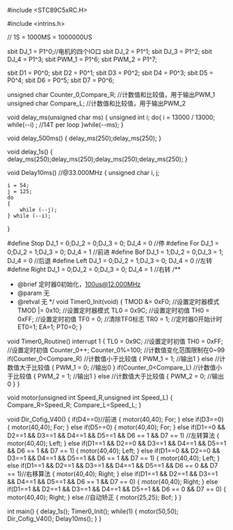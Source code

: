 #include <STC89C5xRC.H>

#include <intrins.h>


// 1S = 1000MS = 1000000US 

sbit DJ_1 = P1^0;//电机的四个IO口
sbit DJ_2 = P1^1;
sbit DJ_3 = P1^2;
sbit DJ_4 = P1^3;
sbit PWM_1 = P1^6;
sbit PWM_2 = P1^7;


sbit D1 = P0^0;
sbit D2 = P0^1;
sbit D3 = P0^2;
sbit D4 = P0^3;
sbit D5 = P0^4;
sbit D6 = P0^5;
sbit D7 = P0^6;


unsigned char Counter_0,Compare_R;	//计数值和比较值，用于输出PWM_1
unsigned char Compare_L;	//计数值和比较值，用于输出PWM_2


void delay_ms(unsigned char ms)
{
     unsigned int i;
	 do{
	      i = 13000 / 13000;
		  while(--i)	;   //14T per loop
     }while(--ms);
}

void delay_500ms()
{
	delay_ms(250);delay_ms(250);
}

void delay_1s()
{
	delay_ms(250);delay_ms(250);delay_ms(250);delay_ms(250);
}

void Delay10ms()		//@33.000MHz
{
	unsigned char i, j;

	i = 54;
	j = 125;
	do
	{
		while (--j);
	} while (--i);
}




#define  Stop DJ_1 = 0;DJ_2 = 0;DJ_3 = 0; DJ_4 = 0 //停
#define  For  DJ_1 = 0;DJ_2 = 1;DJ_3 = 0; DJ_4 = 1 //前进
#define  Bof  DJ_1 = 1;DJ_2 = 0;DJ_3 = 1; DJ_4 = 0 //后退
#define  Left  DJ_1 = 0;DJ_2 = 1;DJ_3 = 0; DJ_4 = 0 //左转
#define  Right DJ_1 = 0;DJ_2 = 0;DJ_3 = 0; DJ_4 = 1 //右转
/**
  * @brief  定时器0初始化，100us@12.000MHz
  * @param  无
  * @retval 无
  */
void Timer0_Init(void)
{
	TMOD &= 0xF0;		//设置定时器模式
	TMOD |= 0x10;		//设置定时器模式
	TL0 = 0x9C;		//设置定时初值
	TH0 = 0xFF;		//设置定时初值
	TF0 = 0;		//清除TF0标志
	TR0 = 1;		//定时器0开始计时
	ET0=1;
	EA=1;
	PT0=0;
}


void Timer0_Routine() interrupt 1
{
	TL0 = 0x9C;		//设置定时初值
	TH0 = 0xFF;		//设置定时初值
	Counter_0++;
	Counter_0%=100;	//计数值变化范围限制在0~99
	if(Counter_0<Compare_R)	//计数值小于比较值
	{
		PWM_1 = 1;		//输出1
	}
	else				//计数值大于比较值
	{
		PWM_1 = 0;		//输出0
	}
	if(Counter_0<Compare_L)	//计数值小于比较值
	{
		PWM_2 = 1;		//输出1
	}
	else				//计数值大于比较值
	{
		PWM_2 = 0;		//输出0
	}
}

void motor(unsigned int Speed_R,unsigned int Speed_L)
{
	Compare_R=Speed_R;
	Compare_L=Speed_L;
}


void Dir_Cofig_V40()
{
	if(D4==0)//前进
	{
		motor(40,40);
		For;
	}
	else if(D3==0)
	{
		motor(40,40);
		For;
	}
	else if(D5==0)
	{
			motor(40,40);
			For;
	}
	else if(D1==0 && D2==1 && D3==1 && D4==1 && D5==1 && D6 == 1 && D7 == 1) //左转算法
	{
		motor(40,40);
		Left;
	}
	else if(D1==1 && D2==0 && D3==1 && D4==1 && D5==1 && D6 == 1 && D7 == 1)
	{
		motor(40,40);
		Left;
	}
	else if(D1==0 && D2==0 && D3==1 && D4==1 && D5==1 && D6 == 1 && D7 == 1)
	{
			motor(40,40);
			Left;
	}
	else if(D1==1 && D2==1 && D3==1 && D4==1 && D5==1 && D6 == 0 && D7 == 1)//右移算法
	{
		motor(40,40);
		Right;
	}
	else if(D1==1 && D2==1 && D3==1 && D4==1 && D5==1 && D6 == 1 && D7 == 0)
	{
		motor(40,40);
		Right;
	}
	else if(D1==1 && D2==1 && D3==1 && D4==1 && D5==1 && D6 == 0 && D7 == 0)
	{
		motor(40,40);
			Right;
	}
	else //自动矫正
	{
		motor(25,25);
		Bof;
	}
}


int main()
{
	delay_1s();
	Timer0_Init();
	while(1)
	{
		motor(50,50);
		Dir_Cofig_V40();
		Delay10ms();
	}
}


